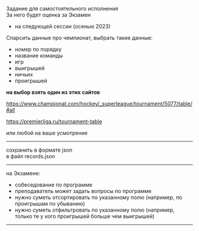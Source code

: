 
Задание для самостоятельного исполнения  
За него будет оценка за Экзамен  

- на следующей сессии (осенью 2023)  


Спарсить данные про чемпионат, выбрать такие данные:  
- номер по порядку  
- название команды  
- игр  
- выигрышей  
- ничьих  
- проигрышей  

**на выбор взять один из этих сайтов**  

https://www.championat.com/hockey/_superleague/tournament/5077/table/#all  

https://premierliga.ru/tournament-table  

или любой на ваше усмотрение  

---  

сохранить в формате json  
в файл records.json  

---  

на Экзамене:  
- собеседование по программе  
- преподаватель может задать вопросы по программе  
- нужно суметь отсортировать по указанному полю (например, по проигрышам по убыванию)  
- нужно суметь отфильтровать по указанному полю (например, только те у кого проигрышей больше чем выигрышей)  

---  
